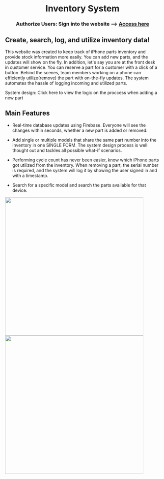 <h1 align="center">Inventory System</h1>
<h3 align="center">Authorize Users: Sign into the website --> <a target="_blank" href="https://inventory-system-fzihs39ra-harmonicvoid.vercel.app/signin">Access here</a> </h3>
<h2>Create, search, log, and utilize inventory data!</h2>
<P>This website was created to keep track of iPhone parts inventory and provide stock information more easily. You can add new parts, and the updates will show on the fly. In addition, let's say you are at the front desk in customer service. You can reserve a part for a customer with a click of a button. Behind the scenes, team members working on a phone can efficiently utilize(remove) the part with on-the-fly updates. The system automates the hassle of logging incoming and utilized parts.</p>

System design: Click here to view the logic on the proccess when adding a new part

<h2>Main Features</h2>

<ul>
  <li> Real-time database updates using Firebase. Everyone will see the changes within seconds, whether a new part is added or removed.</li>
  <p></p>
  <li> Add single or multiple models that share the same part number into the inventory in one SINGLE FORM. The system design process is well thought out and tackles all possible what-if scenarios.</li>
  <p></p>
  <li> Performing cycle count has never been easier, know which iPhone parts got utilized from the inventory. When removing a part, the serial number is required, and the system will log it by showing the user signed in and with a timestamp. </li>
   <p></p>
  <li> Search for a specific model and search the parts available for that device. </li>
</ul>
<div>


<div >
 <img width="450" class="img" src="https://lh3.googleusercontent.com/Lf0Thcmi3XhMJxPyYvgi3hvCH-wiwX5v3AMLQnoUKtBKXNQk3sXyQg4Gu0Bbz1HzyHn54VILVSehiM_qpLBt5cH3cr2KdAjATI3OueSID3-_EeX4U98RFfiI_b0830r0lTtXNSg7j_aAFPoRdkwDDRREvF2YBwAHDEMOk_iJQzgUhO6K5IAV8gymc7yHufgtMlJLSwYjtyQZatjMkLEH0EOrL72GiY2qi2_sqtNYaL0oDLvSucTbMv2CNbVpHZT4cxZHW_GR8QQBPGb5jFm_cMpu0uUf14SJcIvoAw4RiIfI2z8xlXoIPJs0n-VyxSVyX3sEFMPEcI48bFf0-snznE4CV8yRmICWykmQn9GqisW_P2rtaCEsqhL0BYffQMCdkfMEJJADbbzkED19AVJLwWdtx_Ftot7u8wE4hFgguAYhaH7IhsQeTdDTQjcpMXRaCsoWnrpcTJAQ5byhxQlzdE-lgcKozq5PrqjFigz23rB7VtkUXwhyR9dgxl-R4Fr5JD9QPla-ZRMo58XjUFckp1o5I1S9U03B8xiF0NjSGndOFI4Ye_86FBuHLghgxvSsiSvz84mOHAYm5Bzbj3ESnMwvLHRucKieHMT3q4HVB_MWO0D6st9s5aS3pOc2M3LBI0UyRlC9E_UXX-aBJqmsMnyra-IS_8C4AYh0nBzRw6M81dzSbVOCTQDLbohDan8ky8PUi_1SRXUiFHWVhFQhPvjmX1_Zuxre7igp8neHi_1XTu_v3P4sD1pH199GDb8EcVw9_BlelYTJDQqXG-xERJUpYcFcxwltQ-kECS8PKhy8RZXyk-C8SUimdOXHJ81vOtDLSIphbstUItPFCzBVOm44aq39XV1y56-3trsF3IxPwRh0uMwgU4r9VmoYg0Q6yvguU4B9v_xhu-fbi9ViS13c8kMsRXJpU3gR89qOqsPi8ryBBiWtMmHK_4BjeEjggOWIWj-KgOLSBOwQxUb3-zJgmHG27RGSJJaFQhJKiRIypx_CaBUivuM=w1193-h1298-no?authuser=0" />
 <img width="450" class="img" src="https://lh3.googleusercontent.com/DVi2Vx391loplpdszpgzp93vfDPB24jxtDLJxuUhoiGKH-PanTdsx7BbxT_lY6xNtu5h5BU_nrdtOklOsxFY51T1KXdr5mPHzUHwMOGzewQhnymZEAeSWPsEuIkM7PCq5XCtu8SYk9-OW6pVUiWRvsTZPOUOp5y90bnofcanz9H5HF9EO80KnNZnZrYKoxNAL2-3WXn65R41hOpmdMMDYmhsNDM1t0Nv0gJ7jdpWsVzR4qNRNfTLADls2YryKaXi0SOjMJWxKi8JQh29RrSuynEeqxCbbwvyAzkcrfsNAlIVzIxQSJDJ5qv3RHoY1LWEtkpXGjh6lDh-EdH_0nNtHxYk4fi002MP2l40E6E3NL6aJ5bunUaS_RYoQ1gzk1KgTJjJ4eg2hjC2PxSjS7yETH7zCEVJYErslkZPaucJUftvc6lyUcZ-brYHtqygIRRo1EQebWGed4ZJBTnYCGkAvUCiQkMFqtEKzn704_jWXt5eEHjZ-S8obAQnVOGQ20SaXkiEcEHhkt4jlqgd6OCJ4euSQMy1S6r3oEVCX4ClR1xn8cS4vkygPxwIVzQ3djarTPeyd_Vpn138k19Bi1VYJnq4BFVeSKxJKGN1_mimNs78DHtAtFim_aH3mJIEDxKQaO-Q32Yisa_oJY4ASxNaio9w6L80pvKvCaRkygrLoioypKfAHoKi7eET7_B9UXImFx7lTQs7hz5SHz0N-Pv33vr5IM40X4saWdU1EIDIBa1rruofFlVxpv19V9V6Kn7szl80kvlbksiKFqMmMbdKxNpBAzLx_sul_cc9Qfo-X84sZnESJqMnyNYBdLlWehSB6d_j1rnDPpu64R2CRXnMqgv2qHhV3T52eoD2TrUObfUzlZzn06zvgx3r8kxHHEL_9gPze-8AE3a6P8TG6SBii78bvgE1PimjWf-f5dmJZPs8z1c4cVHCzX62VSbZq_GiFhl-Lhp0f3LktVvVvNHVeDndGP1Sjx967uuuABY6NJXQIgNubCazwEo=w1188-h1291-no?authuser=0" />
</div>


